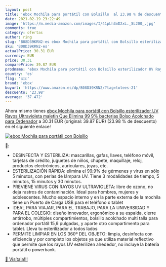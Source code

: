 ```yaml
---
layout: post
title: 'ebox Mochila para portátil con Bolsillo  al 23.98 % de descuento'
date: 2021-02-19 23:22:49
image: 'https://m.media-amazon.com/images/I/41pLh3mD2xL._SL200_.jpg'
comments: true
category: ofertas
author: ring
slug: 'B08D39KRN2-es ebox Mochila para portátil con Bolsillo esterilizador UV...'
sku: 'B08D39KRN2-es'
actualPrice: 30.31 EUR
currency: EUR
price: 30.31
comparePrice: 39.87 EUR
prodname: 'ebox Mochila para portátil con Bolsillo esterilizador UV Rayos Ultravioleta  maletin Que Elimina 99 9% bacterias  Bolso Acolchado para Ordenador'
country: 'es'
flag: '🇪🇸'
brand: 'ebox'
buyurl: 'https://www.amazon.es/dp/B08D39KRN2/?tag=tolees-21'
descuento: '23.98'
average: '37.472'
---
```


Ahora mismo tienes [ebox Mochila para portátil con Bolsillo esterilizador UV Rayos Ultravioleta  maletin Que Elimina 99 9% bacterias  Bolso Acolchado para Ordenador](https://www.amazon.es/dp/B08D39KRN2/?tag=tolees-21) a 30.31 EUR (original: 39.87 EUR) (23.98 %  de descuento) en el siguiente enlace!

[![ebox Mochila para portátil con Bolsillo ](https://m.media-amazon.com/images/I/41pLh3mD2xL._SL200_.jpg)](https://www.amazon.es/dp/B08D39KRN2/?tag=tolees-21)

🔎:

- DESINFECTA Y ESTERILIZA: mascarillas, gafas, llaves, teléfono móvil, tarjetas de crédito, juguetes de niños, chupete, maquillaje, reloj, productos electrónicos, auriculares, joyas, etc.
- ESTERILIZACIÓN RÁPIDA: elimina el 99.9% de gérmenes y virus en sólo 5 minutos, con perlas de lámpara UV. Tiene 3 modalidades de tiempo, 5 minutos, 15 minutos y 30 minutos.
- PREVIENE VIRUS CON RAYOS UV ULTRAVIOLETA: libre de ozono, no deja rastros de contaminación. Ideal para hombres, mujeres y adolescentes. Mucho espacio interno y en la parte externa de la mochila tiene un Puerto de Carga USB para el teléfono o tablet
- IDEAL PARA VIAJAR, PARA EL TRABAJO, PARA LA UNIVERSIDAD Y PARA EL COLEGIO: diseño innovador, ergonómico a su espalda, cierre antirrobo, múltiples compartimientos, bolsillo acolchado multi talla para ordenador portátil 15,6 pulgadas, y aparte otro compartimento para tablet. Lleva tu esterilizador a todos lados
- PERMITE LIMPIAR EN LOS 360º DEL OBJETO: limpia, desinfecta con eficiencia y por completo los objetos ya que utiliza material reflectivo que permite que los rayos UV esterilizen alrededor, no incluye la batería portátil o powerbank.

[🛒 Visítala!!!](https://www.amazon.es/dp/B08D39KRN2/?tag=tolees-21)
